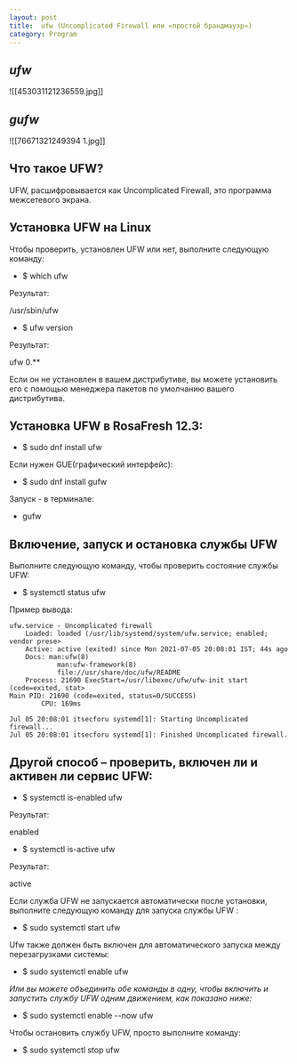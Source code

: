 ```yaml
---
layout: post
title:  ufw (Uncomplicated Firewall или «простой брандмауэр»)
category: Program
---
```


## ***ufw***

![[453031121236559.jpg]]
## ***gufw***

![[76671321249394 1.jpg]]
## Что такое UFW?

UFW, расшифровывается как Uncomplicated Firewall, это программа межсетевого экрана.

## Установка UFW на Linux

Чтобы проверить, установлен UFW или нет, выполните следующую команду:

- $ which ufw

Результат:

/usr/sbin/ufw

- $ ufw version

Результат:

ufw 0.**

Если он не установлен в вашем дистрибутиве, вы можете установить его с помощью менеджера пакетов по умолчанию вашего дистрибутива.

## Установка UFW в RosaFresh 12.3:

- $ sudo dnf install ufw

Если нужен GUE(графический интерфейс):

- $ sudo dnf install gufw

Запуск - в терминале:

- gufw

## Включение, запуск и остановка службы UFW

Выполните следующую команду, чтобы проверить состояние службы UFW:

- $ systemctl status ufw

Пример вывода:

    ufw.service - Uncomplicated firewall
        Loaded: loaded (/usr/lib/systemd/system/ufw.service; enabled; vendor prese>
        Active: active (exited) since Mon 2021-07-05 20:08:01 IST; 44s ago
        Docs: man:ufw(8)
                man:ufw-framework(8)
                file://usr/share/doc/ufw/README
        Process: 21690 ExecStart=/usr/libexec/ufw/ufw-init start (code=exited, stat>
    Main PID: 21690 (code=exited, status=0/SUCCESS)
            CPU: 169ms

    Jul 05 20:08:01 itsecforu systemd[1]: Starting Uncomplicated firewall...
    Jul 05 20:08:01 itsecforu systemd[1]: Finished Uncomplicated firewall.

## Другой способ – проверить, включен ли и активен ли сервис UFW:

- $ systemctl is-enabled ufw

Результат:

enabled

- $ systemctl is-active ufw

Результат:

active

Если служба UFW не запускается автоматически после установки, выполните следующую команду для запуска службы UFW :

- $ sudo systemctl start ufw

Ufw также должен быть включен для автоматического запуска между перезагрузками системы:

- $ sudo systemctl enable ufw

*Или вы можете объединить обе команды в одну, чтобы включить и запустить службу UFW одним движением, как показано ниже:*

- $ sudo systemctl enable --now ufw

Чтобы остановить службу UFW, просто выполните команду:

- $ sudo systemctl stop ufw